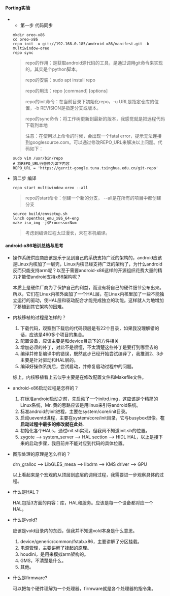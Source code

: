 #### Porting实验
- - 第一步 代码同步

  ```shell
  mkdir oreo-x86
  cd oreo-x86
  repo init -u git://192.168.0.185/android-x86/manifest.git -b multiwindow-oreo
  repo sync
  ```

  > repo的作用：是获取android源代码的工具，是通过调用git命令来实现的。其实是个python脚本。
  >
  > repo的安装：sudo apt install repo
  >
  > repo的用法：repo \[command] \[options] 
  >
  > repo的init命令：在当前目录下初始化repo，-u URL是指定仓库的位置，-b REVISION是指定分支或版本。
  >
  > repo的sync命令：将工作树更新到最新的版本，我感觉就是把远程代码下载到本地
  >
  > 注意：在使用以上命令的时候，会出现一个fatal error，提示无法连接到googlesource.com。可以通过修改REPO_URL来解决以上问题。代码如下：

  ```shell
  sudo vim /usr/bin/repo
  # 将REPO_URL行替换为如下内容
  REPO_URL = 'https://gerrit-google.tuna.tsinghua.edu.cn/git-repo'
  ```

- 第二步 编译

  `repo start multiwindow-oreo --all`

  > repo的start命令：创建一个新的分支， --all是在所有的项目中都创建分支

  ```shell
  source build/envsetup.sh
  lunch openthos_emu_x86_64-eng
  make iso_img -j$ProcessorNum
  ```

  > 考虑到编译过程太过漫长，未在本机编译。
  >
#### android-x86培训总结与思考

- 操作系统供应商应该是乐于见到自己的系统支持广泛的架构的，android应该是Linux内核加了一层壳，Linux内核已经支持广泛的架构了，为什么android反而只能支持arm呢？以至于需要android-x86这样的开源组织花费大量的精力才能使android支持x86架构呢？

  本质上是硬件厂商为了保护自己的利益，而没有将自己的硬件细节公布出来。所以，它们在Linux内核外面加了一个HAL层，在Linux内核里加了一些不能独立运行的驱动，使HAL层和驱动配合才能完成独立的功能。这样就人为地增加了移植到其它架构的困难。

- 内核移植的过程是怎样的？

  1. 下载代码，观察到下载后的代码顶层是有22个目录，如果我没理解错的话，应该是460多个项目的集合。
  2. 配置设备，应该主要是和device目录下的方件相关
  3. 增加必须的补丁，对此不是很懂，不太清楚这些补丁是要打到哪里去的
  4. 编译并修复编译中的错误，既然这步已经开始尝试编译了，我推测2、3步主要是针对驱动和HAL层的。
  5. 编译好操作系统后，尝试启动，并修复启动过程中的问题。

  综上，内核移植看上去似乎主要是在修改配置文件和Makefile文件。

- android-x86启动过程是怎样的？

  1. 在标准android启动之前，先启动了一个initrd.img，这应该是个精简的Linux系统，Mr. 黄的思路应该是用linux来引导android系统。
  2. 标准android的init进程，主要在system/core/init目录。
  3. 启动ueventd进程，主要在system/core/init目录，它与busybox很像。**在启动过程中最多的修改就在此处**.
  4. 初始化各个HALs，通过init.sh实现，但我尚不知道init.sh的位置。
  5. zygote --> system_server --> HAL section --> HIDL HAL，以上是接下来的启动步骤，我目前并不能对应到代码的具体位置。

- 图形处理的原理是怎么样的？

  drn_gralloc --> LibGLES_mesa --> libdrm --> KMS driver --> GPU

  以上看起来是个宏观的从顶层到底层的调用过程，我需要进一步观察具体的过程。

- 什么是HAL？

  HAL包括3方面的内容：库，HAL和服务。应该是每一个设备都对应一个HAL。

- 什么是vold?

  应该是vold目录内的东西，但我并不知道vold本身是什么意思。

  1. device/generic/common/fstab.x86，主要讲解了分区挂载。
  2. 电源管理，主要讲解了挂起的原理。
  3. houdini，是用来模拟arm架构的。
  4. GMS，不清楚是什么。
  5. 其他。

- 什么是firmware?

  可以把每个硬件理解为一个处理器，firmware就是各个处理器的指令集。